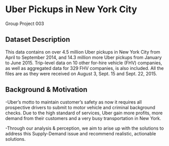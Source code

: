 # Uber Pickups in New York City
Group Project 003

## Dataset Description
This data contains on over 4.5 million Uber pickups in New York City from April to September 2014, and 14.3 million more Uber pickups from January to June 2015. Trip-level data on 10 other for-hire vehicle (FHV) companies, as well as aggregated data for 329 FHV companies, is also included. All the files are as they were received on August 3, Sept. 15 and Sept. 22, 2015.

## Background & Motivation

-Uber’s motto to maintain customer’s safety as now it requires all prospective drivers to submit to motor vehicle and criminal background checks. Due to the high standard of services, Uber gain more profits, more demand from their customers and a very busy transportation in New York.

-Through our analysis & perception, we aim to arise up with the solutions to address this Supply-Demand issue and recommend realistic, actionable solutions.



